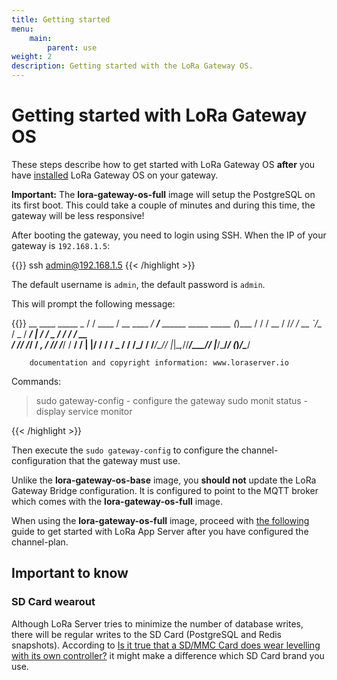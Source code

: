```yaml
---
title: Getting started
menu:
    main:
        parent: use
weight: 2
description: Getting started with the LoRa Gateway OS.
---
```


# Getting started with LoRa Gateway OS

These steps describe how to get started with LoRa Gateway OS **after** you
have [installed](/lora-gateway-os/install/) LoRa Gateway OS on your gateway.

**Important:** The **lora-gateway-os-full** image will setup the PostgreSQL
on its first boot. This could take a couple of minutes and during this time,
the gateway will be less responsive!

After booting the gateway, you need to login using SSH. When the IP of your
gateway is `192.168.1.5`:

{{<highlight bash>}}
ssh admin@192.168.1.5
{{< /highlight >}}

The default username is `admin`, the default password is `admin`.

This will prompt the following message:

{{<highlight text>}}
    __          ____        _____                             _
   / /   ____  / __ \____ _/ ___/___  ______   _____  _____  (_)___
  / /   / __ \/ /_/ / __ `/\__ \/ _ \/ ___/ | / / _ \/ ___/ / / __ \
 / /___/ /_/ / _, _/ /_/ /___/ /  __/ /   | |/ /  __/ /  _ / / /_/ /
/_____/\____/_/ |_|\__,_//____/\___/_/    |___/\___/_/  (_)_/\____/

        documentation and copyright information: www.loraserver.io

Commands:

> sudo gateway-config  - configure the gateway
> sudo monit status    - display service monitor

{{< /highlight >}}

Then execute the `sudo gateway-config` to configure the channel-configuration
that the gateway must use.

Unlike the **lora-gateway-os-base** image, you **should not** update the
LoRa Gateway Bridge configuration. It is configured to point to the MQTT broker
which comes with the **lora-gateway-os-full** image.

When using the **lora-gateway-os-full** image, proceed with [the following](/guides/first-gateway-device/)
guide to get started with LoRa App Server after you have configured the channel-plan.

## Important to know

### SD Card wearout

Although LoRa Server tries to minimize the number of database writes, there
will be regular writes to the SD Card (PostgreSQL and Redis snapshots).
According to [Is it true that a SD/MMC Card does wear levelling with its own controller?](https://electronics.stackexchange.com/questions/27619/is-it-true-that-a-sd-mmc-card-does-wear-levelling-with-its-own-controller)
it might make a difference which SD Card brand you use.
